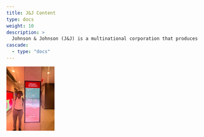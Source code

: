 ```yaml
---
title: J&J Content
type: docs
weight: 10
description: >
  Johnson & Johnson (J&J) is a multinational corporation that produces medical devices and pharmaceuticals, and owns many consumer brands. Here are some of my experiences with the company.
cascade:
  - type: "docs"
---
```


<img src="/images/J&J-Picture.png" alt="Alt text" style="width:25%;"/>


